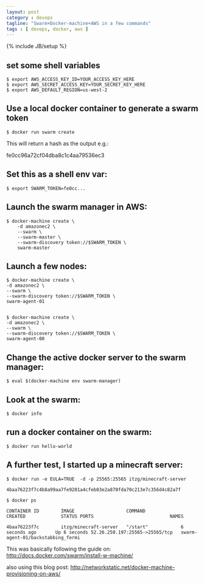 ```yaml
---
layout: post
category : devops
tagline: "Swarm+Docker-machine+AWS in a few commands"
tags : [ devops, docker, aws ]
---
```

{% include JB/setup %}

## set some shell variables
    
    $ export AWS_ACCESS_KEY_ID=YOUR_ACCESS_KEY_HERE
    $ export AWS_SECRET_ACCESS_KEY=YOUR_SECRET_KEY_HERE
    $ export AWS_DEFAULT_REGION=us-west-2
    

## Use a local docker container to generate a swarm token
    
    $ docker run swarm create
    

This will return a hash as the output e.g.:

fe0cc96a72cf04dba8c1c4aa79536ec3
    

## Set this as a shell env var:
    
    $ export SWARM_TOKEN=fe0cc...
    

## Launch the swarm manager in AWS:

    
    $ docker-machine create \
        -d amazonec2 \
        --swarm \
        --swarm-master \
        --swarm-discovery token://$SWARM_TOKEN \
        swarm-master

    

## Launch a few nodes:

    
    $ docker-machine create \
    -d amazonec2 \
    --swarm \
    --swarm-discovery token://$SWARM_TOKEN \
    swarm-agent-01


    $ docker-machine create \
    -d amazonec2 \
    --swarm \
    --swarm-discovery token://$SWARM_TOKEN \
    swarm-agent-00

    

## Change the active docker server to the swarm manager:

    
    $ eval $(docker-machine env swarm-manager)
    



## Look at the swarm:

    
    $ docker info
    


## run a docker container on the swarm:

    
    $ docker run hello-world
    



## A further test, I started up a minecraft server:

    

    $ docker run -e EULA=TRUE  -d -p 25565:25565 itzg/minecraft-server

    4baa76223f7c4b8a99aa7fe9201a4cfeb03e2a870fda70c213e7c356d4c82a7f

    $ docker ps

    CONTAINER ID        IMAGE                   COMMAND             CREATED             STATUS PORTS                            NAMES

    4baa76223f7c        itzg/minecraft-server   "/start"            6 seconds ago       Up 6 seconds 52.26.250.197:25565->25565/tcp   swarm-agent-01/backstabbing_fermi

    


This was basically following the guide on:
<http://docs.docker.com/swarm/install-w-machine/>

also using this blog post:
<http://networkstatic.net/docker-machine-provisioning-on-aws/>


